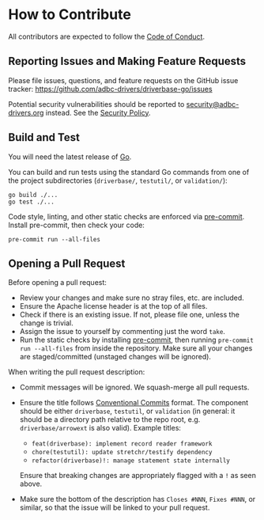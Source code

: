 <!--
  Copyright (c) 2025 ADBC Drivers Contributors

  Licensed under the Apache License, Version 2.0 (the "License");
  you may not use this file except in compliance with the License.
  You may obtain a copy of the License at

          http://www.apache.org/licenses/LICENSE-2.0

  Unless required by applicable law or agreed to in writing, software
  distributed under the License is distributed on an "AS IS" BASIS,
  WITHOUT WARRANTIES OR CONDITIONS OF ANY KIND, either express or implied.
  See the License for the specific language governing permissions and
  limitations under the License.
-->

# How to Contribute

All contributors are expected to follow the [Code of
Conduct](https://github.com/adbc-drivers/driverbase-go?tab=coc-ov-file#readme).

## Reporting Issues and Making Feature Requests

Please file issues, questions, and feature requests on the GitHub issue
tracker: https://github.com/adbc-drivers/driverbase-go/issues

Potential security vulnerabilities should be reported to
[security@adbc-drivers.org](mailto:security@adbc-drivers.org) instead.  See
the [Security Policy](https://github.com/adbc-drivers/driverbase-go?tab=security-ov-file#readme).

## Build and Test

You will need the latest release of [Go](https://go.dev/).

You can build and run tests using the standard Go commands from one of the
project subdirectories (`driverbase/`, `testutil/`, or `validation/`):

```shell
go build ./...
go test ./...
```

Code style, linting, and other static checks are enforced via
[pre-commit](https://pre-commit.com/).  Install pre-commit, then check your
code:

```shell
pre-commit run --all-files
```

## Opening a Pull Request

Before opening a pull request:

- Review your changes and make sure no stray files, etc. are included.
- Ensure the Apache license header is at the top of all files.
- Check if there is an existing issue.  If not, please file one, unless the
  change is trivial.
- Assign the issue to yourself by commenting just the word `take`.
- Run the static checks by installing [pre-commit](https://pre-commit.com/),
  then running `pre-commit run --all-files` from inside the repository.  Make
  sure all your changes are staged/committed (unstaged changes will be
  ignored).

When writing the pull request description:

- Commit messages will be ignored.  We squash-merge all pull requests.
- Ensure the title follows [Conventional
  Commits](https://www.conventionalcommits.org/en/v1.0.0/) format.  The
  component should be either `driverbase`, `testutil`, or `validation` (in
  general: it should be a directory path relative to the repo root,
  e.g. `driverbase/arrowext` is also valid).  Example titles:

  - `feat(driverbase): implement record reader framework`
  - `chore(testutil): update stretchr/testify dependency`
  - `refactor(driverbase)!: manage statement state internally`

  Ensure that breaking changes are appropriately flagged with a `!` as seen
  above.
- Make sure the bottom of the description has `Closes #NNN`, `Fixes #NNN`, or
  similar, so that the issue will be linked to your pull request.
